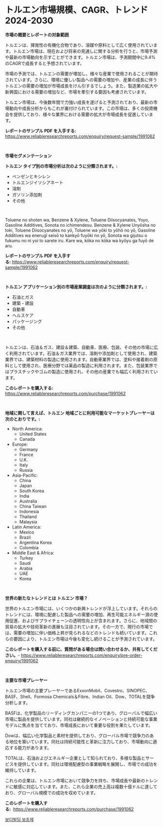 <p><h1>トルエン市場規模、CAGR、トレンド2024-2030</h1></p><p><strong>市場の概要とレポートの対象範囲</strong></p>
<p><p>トルエンは、揮発性の有機化合物であり、溶媒や原料として広く使用されています。トルエン市場は、現在および将来の見通しに関する分析を行うと、市場予測や最新の市場動向を示すことができます。トルエン市場は、予測期間中に9.4%のCAGRで成長すると予想されています。</p><p>市場の予測では、トルエンの需要が増加し、様々な産業で使用されることが期待されています。さらに、環境に優しい製品への需要の増加や、産業の成長に伴うトルエンの需要の増加が市場成長をけん引するでしょう。また、製造業の拡大や新興国における需要の増加など、市場を牽引する要因も考慮されています。</p><p>トルエン市場は、今後数年間で力強い成長を遂げると予測されており、最新の市場動向や成長分析からもこれが裏付けられています。この市場は、多くの投資機会を提供しており、様々な業界における需要の拡大が市場成長を促進しています。</p></p>
<p><strong>レポートのサンプル PDF を入手する:</strong> <a href="https://www.reliableresearchreports.com/enquiry/request-sample/1991062">https://www.reliableresearchreports.com/enquiry/request-sample/1991062</a></p>
<p>&nbsp;</p>
<p><strong>市場セグメンテーション</strong></p>
<p><strong>トルエン タイプ別の市場分析は次のように分類されます。:</strong></p>
<p><ul><li>ベンゼンとキシレン</li><li>トルエンジイソシアネート</li><li>溶剤</li><li>ガソリン添加剤</li><li>その他</li></ul></p>
<p>&nbsp;</p>
<p><p>Toluene no shoten wa, Benzene & Xylene, Toluene Diisocyanates, Yoyo, Gasoline Additives, Sonota no ichimendesu. Benzene & Xylene Unyōsha no toki, Toluene Diisocyanates no yō, Toluene wa yōki to yōhõ no yō, Gasoline Additives wa enerugī seisō to kankyō fuyōki no yō, Sonota wa gijutsu o fukumu no ni yoi to sarete iru. Kare wa, kōka no kōka wa kyōyu ga fuyō de aru.</p></p>
<p><strong>レポートのサンプル PDF を入手する:</strong>&nbsp;<a href="https://www.reliableresearchreports.com/enquiry/request-sample/1991062">https://www.reliableresearchreports.com/enquiry/request-sample/1991062</a></p>
<p>&nbsp;</p>
<p><strong> トルエン アプリケーション別の市場産業調査は次のように分類されます。:</strong></p>
<p><ul><li>石油とガス</li><li>建築・建設</li><li>自動車</li><li>ヘルスケア</li><li>パッケージング</li><li>その他</li></ul></p>
<p>&nbsp;</p>
<p><p>トルエンは、石油＆ガス、建設＆建築、自動車、医療、包装、その他の市場に広く利用されています。石油＆ガス業界では、溶剤や添加剤として使用され、建築業界では、建築材料の製造に使用されます。自動車業界では、塗料や接着剤の原料として使用され、医療分野では薬品の製造に利用されます。また、包装業界ではプラスチックやゴムの製造に使用され、その他の産業でも幅広く利用されています。</p></p>
<p><strong>このレポートを購入する:</strong>&nbsp; <a href="https://www.reliableresearchreports.com/purchase/1991062">https://www.reliableresearchreports.com/purchase/1991062</a></p>
<p>&nbsp;</p>
<p><strong>地域に関して言えば、トルエン 地域ごとに利用可能なマーケットプレーヤーは次のとおりです。:</strong></p>
<p><ul>
    <li>
        North America:
        <ul>
            <li>United States</li>
            <li>Canada</li>
        </ul>
    </li>
    <li>
        Europe:
        <ul>
            <li>Germany</li>
            <li>France</li>
            <li>U.K.</li>
            <li>Italy</li>
            <li>Russia</li>
        </ul>
    </li>
    <li>
        Asia-Pacific:
        <ul>
            <li>China</li>
            <li>Japan</li>
            <li>South Korea</li>
            <li>India</li>
            <li>Australia</li>
            <li>China Taiwan</li>
            <li>Indonesia</li>
            <li>Thailand</li>
            <li>Malaysia</li>
        </ul>
    </li>
    <li>
        Latin America:
        <ul>
            <li>Mexico</li>
            <li>Brazil</li>
            <li>Argentina Korea</li>
            <li>Colombia</li>
        </ul>
    </li>
    <li>
        Middle East & Africa:
        <ul>
            <li>Turkey</li>
            <li>Saudi</li>
            <li>Arabia</li>
            <li>UAE</li>
            <li>Korea</li>
        </ul>
    </li>
    </ul></p>
<p>&nbsp;</p>
<p><strong>世界の新たなトレンドとは トルエン 市場？</strong></p>
<p><p>世界のトルエン市場には、いくつかの新興トレンドが浮上しています。それらのトレンドには、環境に配慮した製品への需要の増加、再生可能エネルギー源の使用促進、およびサプライチェーンの透明性向上が含まれます。さらに、地域間の貿易の拡大や技術革新の進展も注目されています。その一方で、現行の市場では、需要の増加に伴い価格上昇が見られるなどのトレンドも続いています。これらの要因により、トルエン市場は今後も変化し続けることが予測されています。</p></p>
<p><strong>このレポートを購入する前に、質問がある場合は問い合わせるか、共有してください。</strong>- <a href="https://www.reliableresearchreports.com/enquiry/pre-order-enquiry/1991062">https://www.reliableresearchreports.com/enquiry/pre-order-enquiry/1991062</a></p>
<p>&nbsp;</p>
<p><strong>主要な市場プレーヤー</strong></p>
<p><p>トルエン市場の主要プレーヤーであるExxonMobil、Covestro、SINOPEC、BASF、Shell、Formosa Chemicals＆Fibre、Indian Oil、Dow、TOTALを競争分析します。</p><p>BASFは、化学製品のリーディングカンパニーの1つであり、グローバルで幅広い市場に製品を提供しています。同社は継続的なイノベーションと持続可能な事業モデルに焦点を当てており、市場成長において重要な役割を果たしています。</p><p>Dowは、幅広い化学製品と素材を提供しており、グローバル市場で競争力のある地位を築いています。同社は持続可能性と革新に注力しており、市場動向に適応する能力があります。</p><p>TOTALは、石油およびエネルギー企業として知られており、多様な製品とサービスを提供しています。同社は環境配慮型の事業戦略を展開し、市場での成功を維持しています。</p><p>これらの企業は、トルエン市場において競争力を持ち、市場成長や最新のトレンドに敏感に対応しています。また、これら企業の売上高は複数十億ドルに達しており、グローバル規模での成功を収めています。</p></p>
<p><strong>このレポートを購入する:</strong>&nbsp;&nbsp;<a href="https://www.reliableresearchreports.com/purchase/1991062">https://www.reliableresearchreports.com/purchase/1991062</a></p>
<p><p><a href="https://medium.com/@marcpascual04/%EB%B3%B4%EB%94%94%EB%B9%8C%EB%94%A9-%EB%B3%B4%EC%B6%A9%EC%A0%9C-%EC%8B%9C%EC%9E%A5-%EB%A9%94%ED%8A%B8%EB%A6%AD%EC%8A%A4-%ED%95%B4%EB%8F%85-%EC%8B%9C%EC%9E%A5-%EC%A0%90%EC%9C%A0%EC%9C%A8-%ED%8A%B8%EB%A0%8C%EB%93%9C-%EB%B0%8F-%EC%84%B1%EC%9E%A5-%ED%8C%A8%ED%84%B4-45564bb8f1eb">보디빌딩 보조제</a></p></p>